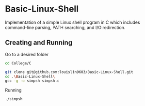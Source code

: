 # Basic-Linux-Shell
Implementation of a simple Linux shell program in C which includes command-line parsing, PATH searching, and I/O redirection.

## Creating and Running
Go to a desired folder
```bash
cd College/C
```
```bash
git clone git@github.com:louislin9603/Basic-Linux-Shell.git
cd .\Basic-Linux-Shell\
gcc -g -o simpsh simpsh.c
```

Running
```bash
./simpsh

